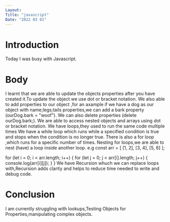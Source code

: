 ```yaml
---
Layout:
Title: "javascript"
Date: "2022 03 01"
---
```


# Introduction
Today I was busy with Javascript.

# Body
I learnt that we are able to update  the objects properties after you have created it.To update the object we use dot or bracket notation.
We also able to add properties to our object ,for an axample if we have  a dog as our object with name;legs;tails properties,we can add a bark property (ourDog.bark = "woof").
We  can also delete properties (delete ourDog.bark;).
We are able to access nested objects and arrays using dot or bracket notation.
We have loops,they used to run the same code multiple times
We have a while loop which runs while a specified condition is true and stops when the condition is no longer true.
There is also a for loop ,which runs for a specific number of times.
Nesting for loops,we are able to nest (have) a loop inside another loop.
e.g   const arr = [
  [1, 2], [3, 4], [5, 6]
];

for (let i = 0; i < arr.length; i++) {
  for (let j = 0; j < arr[i].length; j++) {
    console.log(arr[i][j]);
  }
}
We have Recursion whuch we can replace loops with,Recursion adds clarity and helps to reduce time needed to write and debug code.


# Conclusion
I am currently struggling with lookups,Testing Objects for Properties,manipulating complex objects.